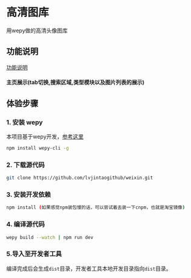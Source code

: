 # 高清图库


用wepy做的高清头像图库
## 功能说明
[功能说明](http://www.cnsoftbei.com/bencandy.php?fid=148&aid=1532)
#### 主页展示(tab切换,搜索区域,类型模块以及图片列表的展示)

## 体验步骤
### 1. 安装 wepy
本项目基于wepy开发，[参考这里](https://github.com/wepyjs/wepy)
```bash
npm install wepy-cli -g
```

### 2. 下载源代码
```bash
git clone https://github.com/lvjintaogithub/weixin.git
```

### 3. 安装开发依赖
```bash
npm install (如果感觉npm装包慢的话，可以尝试着去装一下cnpm，也就是淘宝镜像)
```

### 4. 编译源代码
```bash
wepy build --watch | npm run dev
```

### 5.导入至开发者工具

编译完成后会生成`dist`目录，开发者工具本地开发目录指向`dist`目录。